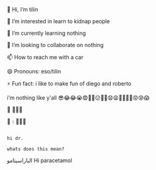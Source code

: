 
👋 Hi, I’m tilin


👀 I’m interested in learn to kidnap people

🌱 I’m currently learning nothing

💞️ I’m looking to collaborate on nothing

📫 How to reach me with a car

😄 Pronouns: eso/tilin

⚡ Fun fact: i like to make fun of diego and roberto

i'm nothing like y'all 😎😂😂😭😨😬🤯😕🙁🙁😧😩🤪🥵🥶🤬😡😰😱


🐠                  🐠🐠🐠

🌊  💧       🌊🌊🌊


                                                                                                                                                                                  hi dr.
                                                                                                                                                                    whats does this mean?
الباراسيتامو
                                                                                                                          Hi
                                                                                                                          paracetamol
